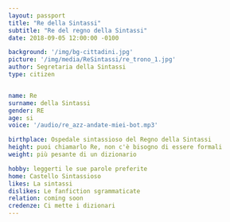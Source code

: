 ```yaml
---
layout: passport
title: "Re della Sintassi"
subtitle: "Re del regno della Sintassi"
date: 2018-09-05 12:00:00 -0100

background: '/img/bg-cittadini.jpg'
picture: '/img/media/ReSintassi/re_trono_1.jpg'
author: Segretaria della Sintassi
type: citizen


name: Re
surname: della Sintassi
gender: RE
age: si
voice: '/audio/re_azz-andate-miei-bot.mp3'

birthplace: Ospedale sintassioso del Regno della Sintassi
height: puoi chiamarlo Re, non c'è bisogno di essere formali
weight: più pesante di un dizionario

hobby: leggerti le sue parole preferite
home: Castello Sintassioso
likes: La sintassi
dislikes: Le fanfiction sgrammaticate
relation: coming soon
credenze: Ci mette i dizionari
---
```


